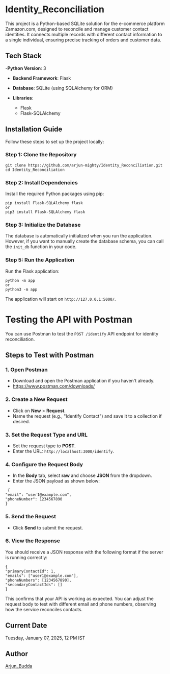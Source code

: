 # Identity_Reconciliation
 This project is a Python-based SQLite solution for the e-commerce platform Zamazon.com, designed to reconcile and manage customer contact identities. It connects multiple records with different contact information to a single individual, ensuring precise tracking of orders and customer data.



## Tech Stack

-**Python Version**: 3
- **Backend Framework**: Flask
- **Database**: SQLite (using SQLAlchemy for ORM)
  
- **Libraries**:
  - Flask
  - Flask-SQLAlchemy


## Installation Guide

Follow these steps to set up the project locally:

### Step 1: Clone the Repository
```plaintext
git clone https://github.com/arjun-mighty/Identity_Reconciliation.git
cd Identity_Reconciliation
```

### Step 2: Install Dependencies

Install the required Python packages using pip:
```plaintext
pip install Flask-SQLAlchemy flask
or
pip3 install Flask-SQLAlchemy flask
```

### Step 3: Initialize the Database

The database is automatically initialized when you run the application. However, if you want to manually create the database schema, you can call the `init_db` function in your code.

### Step 5: Run the Application

Run the Flask application:
```plaintext
python -m app
or 
python3 -m app
```
The application will start on `http://127.0.0.1:5000/`.

# Testing the API with Postman

You can use Postman to test the `POST /identify` API endpoint for identity reconciliation.

## Steps to Test with Postman

### 1. Open Postman
- Download and open the Postman application if you haven't already.
- https://www.postman.com/downloads/
  
### 2. Create a New Request
- Click on **New** > **Request**.
- Name the request (e.g., "Identify Contact") and save it to a collection if desired.

### 3. Set the Request Type and URL
- Set the request type to **POST**.
- Enter the URL: `http://localhost:3000/identify`.

### 4. Configure the Request Body
- In the **Body** tab, select **raw** and choose **JSON** from the dropdown.
- Enter the JSON payload as shown below:
  
```plaintext
 {
"email": "user1@example.com",
"phoneNumber": 1234567890
}
```
### 5. Send the Request
- Click **Send** to submit the request.



### 6. View the Response
You should receive a JSON response with the following format if the server is running correctly:
```plaintext
{
"primaryContactId": 1,
"emails": ["user1@example.com"],
"phoneNumbers": [1234567890],
"secondaryContactIds": []
}
```
This confirms that your API is working as expected. You can adjust the request body to test with different email and phone numbers, observing how the service reconciles contacts.

## Current Date
Tuesday, January 07, 2025, 12 PM IST

## Author

[Arjun_Budda](https://github.com/arjun-mighty)
